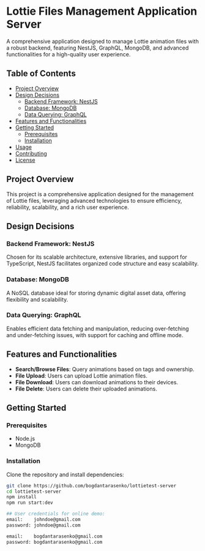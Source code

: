 # Lottie Files Management Application Server

A comprehensive application designed to manage Lottie animation files with a robust backend, featuring NestJS, GraphQL, MongoDB, and advanced functionalities for a high-quality user experience.

## Table of Contents

- [Project Overview](#project-overview)
- [Design Decisions](#design-decisions)
  - [Backend Framework: NestJS](#backend-framework-nestjs)
  - [Database: MongoDB](#database-mongodb)
  - [Data Querying: GraphQL](#data-querying-graphql)
- [Features and Functionalities](#features-and-functionalities)
- [Getting Started](#getting-started)
  - [Prerequisites](#prerequisites)
  - [Installation](#installation)
- [Usage](#usage)
- [Contributing](#contributing)
- [License](#license)

## Project Overview

This project is a comprehensive application designed for the management of Lottie files, leveraging advanced technologies to ensure efficiency, reliability, scalability, and a rich user experience.

## Design Decisions

### Backend Framework: NestJS

Chosen for its scalable architecture, extensive libraries, and support for TypeScript, NestJS facilitates organized code structure and easy scalability.

### Database: MongoDB

A NoSQL database ideal for storing dynamic digital asset data, offering flexibility and scalability.

### Data Querying: GraphQL

Enables efficient data fetching and manipulation, reducing over-fetching and under-fetching issues, with support for caching and offline mode.

## Features and Functionalities

- **Search/Browse Files**: Query animations based on tags and ownership.
- **File Upload**: Users can upload Lottie animation files.
- **File Download**: Users can download animations to their devices.
- **File Delete**: Users can delete their uploaded animations.

## Getting Started

### Prerequisites

- Node.js
- MongoDB

### Installation

Clone the repository and install dependencies:

```bash
git clone https://github.com/bogdantarasenko/lottietest-server
cd lottietest-server
npm install
npm run start:dev

## User credentials for online demo:
email:    johndoe@gmail.com
password: johndoe@gmail.com

email:    bogdantarasenko@gmail.com
password: bogdantarasenko@gmail.com


